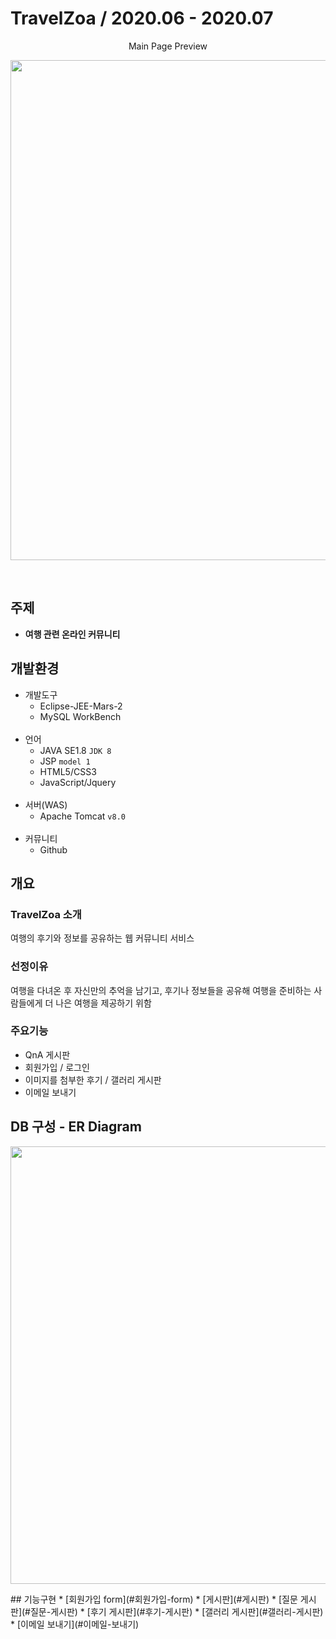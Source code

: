 # TravelZoa / 2020.06 - 2020.07
<p align="center"> Main Page Preview </p>
<p align="center"> <img src="https://user-images.githubusercontent.com/63029576/95649151-07ec1d80-0b17-11eb-939b-0ed35856c927.jpg" width="800px"> </p>
<br>

## 주제
* **여행 관련 온라인 커뮤니티**

## 개발환경
* 개발도구
  * Eclipse-JEE-Mars-2
  * MySQL WorkBench 
  <br>
* 언어
  * JAVA SE1.8 `JDK 8`
  * JSP `model 1`
  * HTML5/CSS3
  * JavaScript/Jquery
  <br>
* 서버(WAS)
  * Apache Tomcat `v8.0`
  <br>
* 커뮤니티
  * Github
  
## 개요

### TravelZoa 소개
여행의 후기와 정보를 공유하는 웹 커뮤니티 서비스
### 선정이유
여행을 다녀온 후 자신만의 추억을 남기고, 후기나 정보들을 공유해 여행을 준비하는 사람들에게 더 나은 여행을 제공하기 위함
### 주요기능
* QnA 게시판
* 회원가입 / 로그인
* 이미지를 첨부한 후기 / 갤러리 게시판
* 이메일 보내기

## DB 구성 - ER Diagram
<p align="center"> <img src="tavelzoaDiagram" width="700px"> </p>
## 기능구현 
* [회원가입 form](#회원가입-form)
* [게시판](#게시판)
  * [질문 게시판](#질문-게시판)
  * [후기 게시판](#후기-게시판)
* [갤러리 게시판](#갤러리-게시판)
* [이메일 보내기](#이메일-보내기)
<br>


